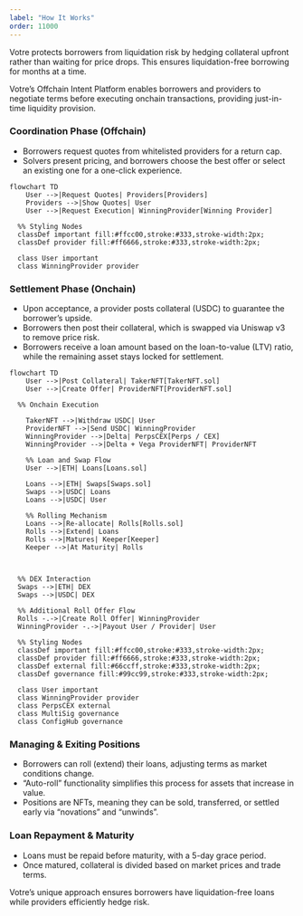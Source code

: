 ```yaml
---
label: "How It Works"
order: 11000
---
```


Votre protects borrowers from liquidation risk by hedging collateral upfront rather than waiting for price drops. This ensures liquidation-free borrowing for months at a time.

Votre’s Offchain Intent Platform enables borrowers and providers to negotiate terms before executing onchain transactions, providing just-in-time liquidity provision.

### Coordination Phase (Offchain)

- Borrowers request quotes from whitelisted providers for a return cap.
- Solvers present pricing, and borrowers choose the best offer or select an existing one for a one-click experience.

```mermaid
flowchart TD
    User -->|Request Quotes| Providers[Providers]
    Providers -->|Show Quotes| User
    User -->|Request Execution| WinningProvider[Winning Provider]

  %% Styling Nodes
  classDef important fill:#ffcc00,stroke:#333,stroke-width:2px;
  classDef provider fill:#ff6666,stroke:#333,stroke-width:2px;

  class User important
  class WinningProvider provider
```

### Settlement Phase (Onchain)

- Upon acceptance, a provider posts collateral (USDC) to guarantee the borrower’s upside.
- Borrowers then post their collateral, which is swapped via Uniswap v3 to remove price risk.
- Borrowers receive a loan amount based on the loan-to-value (LTV) ratio, while the remaining asset stays locked for settlement.

```mermaid
flowchart TD
    User -->|Post Collateral| TakerNFT[TakerNFT.sol]
    User -->|Create Offer| ProviderNFT[ProviderNFT.sol]

  %% Onchain Execution

    TakerNFT -->|Withdraw USDC| User
    ProviderNFT -->|Send USDC| WinningProvider
    WinningProvider -->|Delta| PerpsCEX[Perps / CEX]
    WinningProvider -->|Delta + Vega ProviderNFT| ProviderNFT

    %% Loan and Swap Flow
    User -->|ETH| Loans[Loans.sol]

    Loans -->|ETH| Swaps[Swaps.sol]
    Swaps -->|USDC| Loans
    Loans -->|USDC| User

    %% Rolling Mechanism
    Loans -->|Re-allocate| Rolls[Rolls.sol]
    Rolls -->|Extend| Loans
    Rolls -->|Matures| Keeper[Keeper]
    Keeper -->|At Maturity| Rolls



  %% DEX Interaction
  Swaps -->|ETH| DEX
  Swaps -->|USDC| DEX

  %% Additional Roll Offer Flow
  Rolls -.->|Create Roll Offer| WinningProvider
  WinningProvider -.->|Payout User / Provider| User

  %% Styling Nodes
  classDef important fill:#ffcc00,stroke:#333,stroke-width:2px;
  classDef provider fill:#ff6666,stroke:#333,stroke-width:2px;
  classDef external fill:#66ccff,stroke:#333,stroke-width:2px;
  classDef governance fill:#99cc99,stroke:#333,stroke-width:2px;

  class User important
  class WinningProvider provider
  class PerpsCEX external
  class MultiSig governance
  class ConfigHub governance
```

### Managing & Exiting Positions

- Borrowers can roll (extend) their loans, adjusting terms as market conditions change.
- “Auto-roll” functionality simplifies this process for assets that increase in value.
- Positions are NFTs, meaning they can be sold, transferred, or settled early via “novations” and “unwinds”.

### Loan Repayment & Maturity

- Loans must be repaid before maturity, with a 5-day grace period.
- Once matured, collateral is divided based on market prices and trade terms.
<!-- - A keeper service can handle repayment automatically if pre-authorized. -->

<!-- ### Future Enhancements

- Supplier Mode: A new feature under development that could offer better tax treatment and avoid selling collateral. -->

Votre’s unique approach ensures borrowers have liquidation-free loans while providers efficiently hedge risk.
